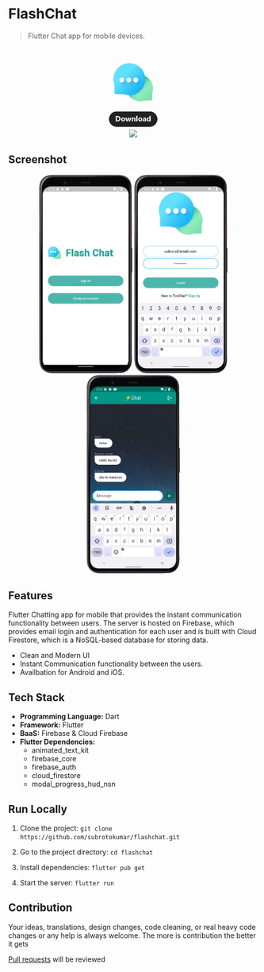 # FlashChat 
> Flutter Chat app for mobile devices.  

<br>
<p align="center">
  <img height="80px" src="./assets/meta/launcher_logo.png">
</p>
<p align="center"><a href="https://github.com/subrotokumar/firechat/releases"> <img width="100px" src="./assets/meta/download.png"> </a>
<br>
<a href="https://github.com/subrotokumar/firechat" alt="GitHub release"><img width="80px" src="https://img.shields.io/badge/version-0.1.0-blue.svg" ></a>
</p>

## Screenshot 
<p align="center">
<img src="./assets/meta/ss2.jpg" height="400" margin="60px">
<img src="./assets/meta/ss3.jpg" height="400" margin="60px">
<img src="./assets/meta/ss1.jpg" height="400" margin="60px">
</p>

## Features

Flutter Chatting app for mobile that provides the instant communication functionality between users. The server is hosted on Firebase, which provides email login and
authentication for each user and is built with Cloud Firestore, which is a NoSQL-based database for storing data.
- Clean and Modern UI
- Instant Communication functionality between the users.
- Availbation for Android and iOS.

## Tech Stack

- **Programming Language:** Dart  
- **Framework:** Flutter
- **BaaS:** Firebase & Cloud Firebase 
- **Flutter Dependencies:**  
  - animated_text_kit  
  - firebase_core 
  - firebase_auth
  - cloud_firestore
  - modal_progress_hud_nsn



## Run Locally

1. Clone the project:  `git clone https://github.com/subrotokumar/flashchat.git`

2. Go to the project directory: `cd flashchat`

3. Install dependencies: `flutter pub get`

4. Start the server: `flutter run`

## Contribution
Your ideas, translations, design changes, code cleaning, or real heavy code changes or any help is always welcome. The more is contribution the better it gets

[Pull requests](https://github.com/cryptobook/pulls) will be reviewed
<!--
#### Known issues and limitations
-->